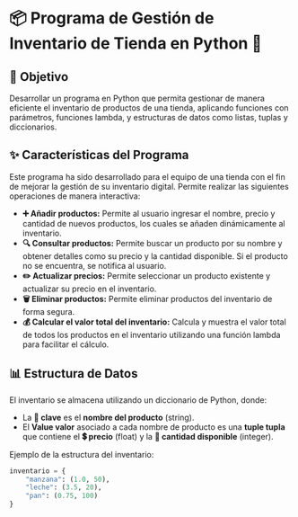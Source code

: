 # 📦 Programa de Gestión de Inventario de Tienda en Python 🐍

## 🎯 Objetivo

Desarrollar un programa en Python que permita gestionar de manera eficiente el inventario de productos de una tienda, aplicando funciones con parámetros, funciones lambda, y estructuras de datos como listas, tuplas y diccionarios.

## ✨ Características del Programa

Este programa ha sido desarrollado para el equipo de una tienda con el fin de mejorar la gestión de su inventario digital. Permite realizar las siguientes operaciones de manera interactiva:

* **➕ Añadir productos:** Permite al usuario ingresar el nombre, precio y cantidad de nuevos productos, los cuales se añaden dinámicamente al inventario.
* **🔍 Consultar productos:** Permite buscar un producto por su nombre y obtener detalles como su precio y la cantidad disponible. Si el producto no se encuentra, se notifica al usuario.
* **✏️ Actualizar precios:** Permite seleccionar un producto existente y actualizar su precio en el inventario.
* **🗑️ Eliminar productos:** Permite eliminar productos del inventario de forma segura.
* **💰 Calcular el valor total del inventario:** Calcula y muestra el valor total de todos los productos en el inventario utilizando una función lambda para facilitar el cálculo.

## 📊 Estructura de Datos

El inventario se almacena utilizando un diccionario de Python, donde:

* La **🔑 clave** es el **nombre del producto** (string).
* El **Value valor** asociado a cada nombre de producto es una **tuple tupla** que contiene el **💲 precio** (float) y la **🔢 cantidad disponible** (integer).

Ejemplo de la estructura del inventario:

```python
inventario = {
    "manzana": (1.0, 50),
    "leche": (3.5, 20),
    "pan": (0.75, 100)
}
